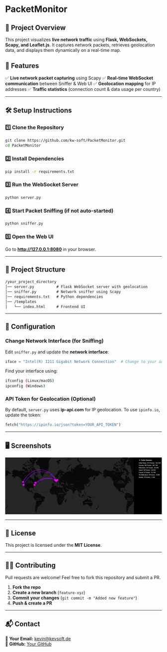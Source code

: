 # PacketMonitor

## 📌 Project Overview
This project visualizes **live network traffic** using **Flask, WebSockets, Scapy, and Leaflet.js**. It captures network packets, retrieves geolocation data, and displays them dynamically on a real-time map.

## 🚀 Features
✅ **Live network packet capturing** using Scapy
✅ **Real-time WebSocket communication** between Sniffer & Web UI
✅ **Geolocation mapping** for IP addresses
✅ **Traffic statistics** (connection count & data usage per country)

---

## 🛠 Setup Instructions
### **1️⃣ Clone the Repository**
```sh
git clone https://github.com/kw-soft/PacketMonitor.git
cd PacketMonitor
```

### **2️⃣ Install Dependencies**
```sh
pip install -r requirements.txt
```

### **3️⃣ Run the WebSocket Server**
```sh
python server.py
```

### **4️⃣ Start Packet Sniffing (if not auto-started)**
```sh
python sniffer.py
```

### **5️⃣ Open the Web UI**
Go to **http://127.0.0.1:8080** in your browser.

---

## 📁 Project Structure
```
/your_project_directory
│── server.py          # Flask WebSocket server with geolocation
│── sniffer.py         # Network sniffer using Scapy
│── requirements.txt   # Python dependencies
│── /templates
│   └── index.html     # Frontend UI

```

---

## 🔧 Configuration
### **Change Network Interface (for Sniffing)**
Edit `sniffer.py` and update the **network interface**:
```python
iface = "Intel(R) I211 Gigabit Network Connection"  # Change to your actual interface
```
Find your interface using:
```sh
ifconfig (Linux/macOS)
ipconfig (Windows)
```

### **API Token for Geolocation (Optional)**
By default, `server.py` uses **ip-api.com** for IP geolocation. To use `ipinfo.io`, update the token:
```python
fetch("https://ipinfo.io/json?token=YOUR_API_TOKEN")
```

---

## 🖥️ Screenshots
![Live Network Map](screenshots/screenshot.PNG)

---

## 📜 License
This project is licensed under the **MIT License**.

---

## 👨‍💻 Contributing
Pull requests are welcome! Feel free to fork this repository and submit a PR.

1. **Fork the repo**
2. **Create a new branch** (`feature-xyz`)
3. **Commit your changes** (`git commit -m "Added new feature"`)
4. **Push & create a PR**

---

## 📬 Contact
📧 **Your Email:** kevin@kevsoft.de  
🐙 **GitHub:** [Your GitHub](https://github.com/kw-soft)

